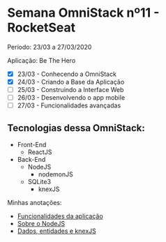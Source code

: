 # Semana OmniStack nº11 - RocketSeat 

Período: 23/03 a 27/03/2020

Aplicação: Be The Hero

- [X] 23/03 - Conhecendo a OmniStack
- [X] 24/03 - Criando a Base da Aplicação
- [ ] 25/03 - Construindo a Interface Web
- [ ] 26/03 - Desenvolvendo o app mobile
- [ ] 27/03 - Funcionalidades avançadas

## Tecnologias dessa OmniStack:

- Front-End
  - ReactJS
- Back-End
  - NodeJS
    - nodemonJS
  - SQLite3
    - knexJS

Minhas anotações:

- [Funcionalidades da aplicação](my-notes/00-funcionalidades.md)
- [Sobre o NodeJS](my-notes/01-nodeJS.md)
- [Dados, entidades e knexJS](my-notes/02-dados-e-entidades.md)
